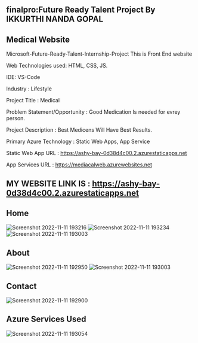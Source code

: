 ## finalpro:Future Ready Talent Project By IKKURTHI NANDA GOPAL
## Medical Website

Microsoft-Future-Ready-Talent-Internship-Project This is Front End website

Web Technologies used: HTML, CSS, JS.

IDE: VS-Code

Industry : Lifestyle

Project Title : Medical

Problem Statement/Opportunity : Good Medication Is needed for evrey person.

Project Description : Best Medicens Will Have Best Results.

Primary Azure Technology : Static Web Apps, App Service

Static Web App URL : https://ashy-bay-0d38d4c00.2.azurestaticapps.net

App Services URL : https://mediacalweb.azurewebsites.net

## MY WEBSITE LINK IS : https://ashy-bay-0d38d4c00.2.azurestaticapps.net

## Home
![Screenshot 2022-11-11 193216](https://user-images.githubusercontent.com/115791364/201356047-ce2f05fd-8f4e-47f9-ace9-4024369a96a1.jpg)
![Screenshot 2022-11-11 193234](https://user-images.githubusercontent.com/115791364/201356040-4319679d-62c7-4c16-9de8-73f49028f8df.jpg)
![Screenshot 2022-11-11 193003](https://user-images.githubusercontent.com/115791364/201356050-cbbd0e8d-cfa9-464d-b158-0141f1e65947.jpg)



## About
![Screenshot 2022-11-11 192950](https://user-images.githubusercontent.com/115791364/201355590-415e01d7-1ecd-4266-851f-109bfb31c50a.jpg)
![Screenshot 2022-11-11 193003](https://user-images.githubusercontent.com/115791364/201355581-01dd09e0-e0f8-40a5-abb9-4e587b2cca2e.jpg)

## Contact
![Screenshot 2022-11-11 192900](https://user-images.githubusercontent.com/115791364/201355398-0b441dd5-24dc-4c96-ada1-d5e1a89a2505.jpg)


## Azure Services Used
![Screenshot 2022-11-11 193054](https://user-images.githubusercontent.com/115791364/201355721-54b44b1f-0c57-4655-a987-71fbea3154a6.jpg)


